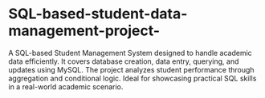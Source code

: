 # SQL-based-student-data-management-project-
A SQL-based Student Management System designed to handle academic data efficiently. It covers database creation, data entry, querying, and updates using MySQL. The project analyzes student performance through aggregation and conditional logic. Ideal for showcasing practical SQL skills in a real-world academic scenario.
